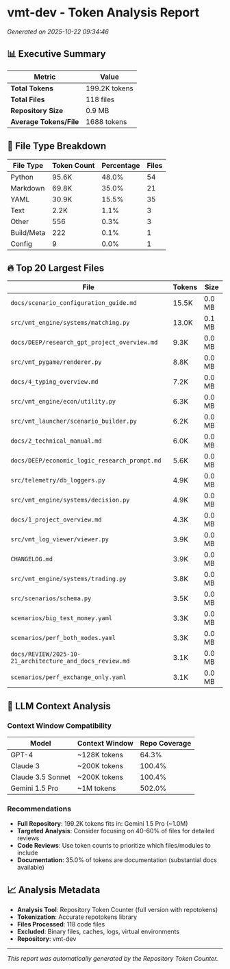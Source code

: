 # vmt-dev - Token Analysis Report

*Generated on 2025-10-22 09:34:46*

## 📊 Executive Summary

| Metric | Value |
|--------|--------|
| **Total Tokens** | 199.2K tokens |
| **Total Files** | 118 files |
| **Repository Size** | 0.9 MB |
| **Average Tokens/File** | 1688 tokens |

## 📄 File Type Breakdown

| File Type | Token Count | Percentage | Files |
|-----------|-------------|------------|-------|
| Python | 95.6K | 48.0% | 54 |
| Markdown | 69.8K | 35.0% | 21 |
| YAML | 30.9K | 15.5% | 35 |
| Text | 2.2K | 1.1% | 3 |
| Other | 556 | 0.3% | 3 |
| Build/Meta | 222 | 0.1% | 1 |
| Config | 9 | 0.0% | 1 |

## 🔥 Top 20 Largest Files

| File | Tokens | Size |
|------|--------|------|
| `docs/scenario_configuration_guide.md` | 15.5K | 0.0 MB |
| `src/vmt_engine/systems/matching.py` | 13.0K | 0.1 MB |
| `docs/DEEP/research_gpt_project_overview.md` | 9.3K | 0.0 MB |
| `src/vmt_pygame/renderer.py` | 8.8K | 0.0 MB |
| `docs/4_typing_overview.md` | 7.2K | 0.0 MB |
| `src/vmt_engine/econ/utility.py` | 6.3K | 0.0 MB |
| `src/vmt_launcher/scenario_builder.py` | 6.2K | 0.0 MB |
| `docs/2_technical_manual.md` | 6.0K | 0.0 MB |
| `docs/DEEP/economic_logic_research_prompt.md` | 5.6K | 0.0 MB |
| `src/telemetry/db_loggers.py` | 4.9K | 0.0 MB |
| `src/vmt_engine/systems/decision.py` | 4.9K | 0.0 MB |
| `docs/1_project_overview.md` | 4.3K | 0.0 MB |
| `src/vmt_log_viewer/viewer.py` | 3.9K | 0.0 MB |
| `CHANGELOG.md` | 3.9K | 0.0 MB |
| `src/vmt_engine/systems/trading.py` | 3.8K | 0.0 MB |
| `src/scenarios/schema.py` | 3.5K | 0.0 MB |
| `scenarios/big_test_money.yaml` | 3.3K | 0.0 MB |
| `scenarios/perf_both_modes.yaml` | 3.3K | 0.0 MB |
| `docs/REVIEW/2025-10-21_architecture_and_docs_review.md` | 3.1K | 0.0 MB |
| `scenarios/perf_exchange_only.yaml` | 3.1K | 0.0 MB |


## 🤖 LLM Context Analysis

### Context Window Compatibility

| Model | Context Window | Repo Coverage |
|-------|---------------|---------------|
| GPT-4 | ~128K tokens | 64.3% |
| Claude 3 | ~200K tokens | 100.4% |
| Claude 3.5 Sonnet | ~200K tokens | 100.4% |
| Gemini 1.5 Pro | ~1M tokens | 502.0% |

### Recommendations

- **Full Repository**: 199.2K tokens fits in: Gemini 1.5 Pro (~1.0M)
- **Targeted Analysis**: Consider focusing on 40-60% of files for detailed reviews
- **Code Reviews**: Use token counts to prioritize which files/modules to include
- **Documentation**: 35.0% of tokens are documentation (substantial docs available)


## 📈 Analysis Metadata

- **Analysis Tool**: Repository Token Counter (full version with repotokens)
- **Tokenization**: Accurate repotokens library
- **Files Processed**: 118 code files
- **Excluded**: Binary files, caches, logs, virtual environments
- **Repository**: vmt-dev

---

*This report was automatically generated by the Repository Token Counter.*
